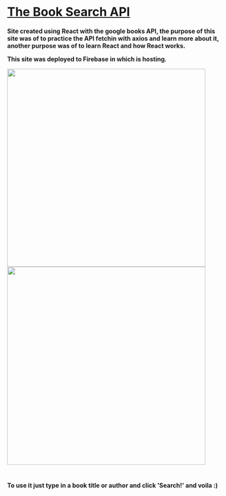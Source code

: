  # <a href="https://thebooksearchapp.web.app" >The Book Search API</a>



<b>Site created using React with the google books API, the purpose of this site was of to practice the API fetchin with axios and learn more about it, another purpose was of to learn React and how 
React works.
  <p>This site was deployed to Firebase in which is hosting.</p></b>

<div>
    <img src="https://raw.githack.com/riannbarbosa/booksearchAPI/main/src/img/photo1.png" width="460vw" >
    <img src="https://raw.githack.com/riannbarbosa/booksearchAPI/main/src/img/Photo2.png" width="460vw" >
</div>
 
 #
 
 <b>To use it just type in a book title or author and click 'Search!' and voila :)</b>

